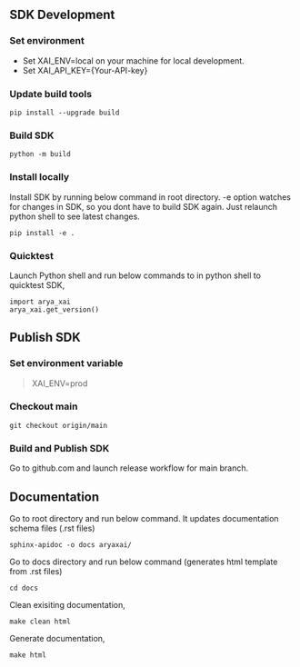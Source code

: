 ## SDK Development

### Set environment
- Set XAI_ENV=local on your machine for local development.
- Set XAI_API_KEY={Your-API-key}

### Update build tools
```
pip install --upgrade build
```

### Build SDK
```
python -m build
```

### Install locally
Install SDK by running below command in root directory. -e option watches for changes in SDK, so you dont have to build SDK again. Just relaunch python shell to see latest changes.
```
pip install -e .
```

### Quicktest
Launch Python shell and run below commands to in python shell to quicktest SDK,
```
import arya_xai
arya_xai.get_version()
```

## Publish SDK

### Set environment variable
> XAI_ENV=prod

### Checkout main
```
git checkout origin/main
```

### Build and Publish SDK
Go to github.com and launch release workflow for main branch.

## Documentation
Go to root directory and run below command. It updates documentation schema files (.rst files)
```
sphinx-apidoc -o docs aryaxai/
```

Go to docs directory and run below command (generates html template from .rst files)
```
cd docs
```
Clean exisiting documentation,
```
make clean html
```
Generate documentation,
```
make html
```